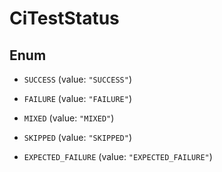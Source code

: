 

# CiTestStatus

## Enum


* `SUCCESS` (value: `"SUCCESS"`)

* `FAILURE` (value: `"FAILURE"`)

* `MIXED` (value: `"MIXED"`)

* `SKIPPED` (value: `"SKIPPED"`)

* `EXPECTED_FAILURE` (value: `"EXPECTED_FAILURE"`)




